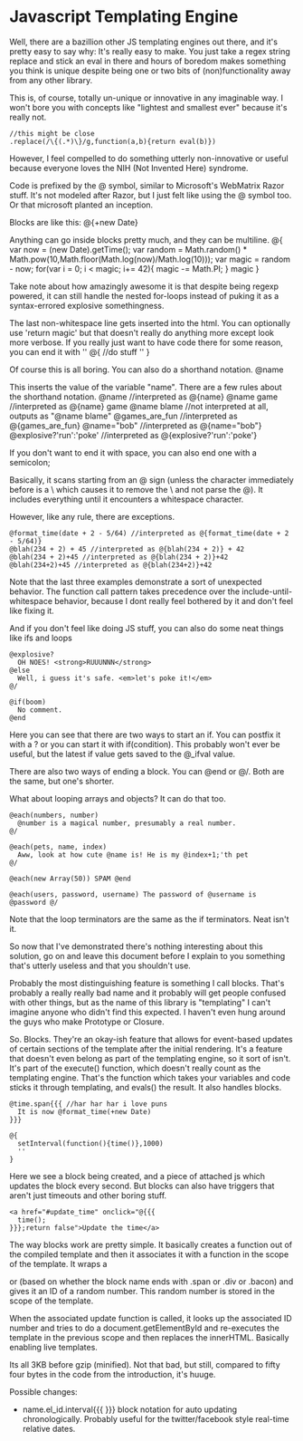Javascript Templating Engine
============================

Well, there are a bazillion other JS templating engines out there,
and it's pretty easy to say why: It's really easy to make. You just
take a regex string replace and stick an eval in there and hours of
boredom makes something you think is unique despite being one or two
bits of (non)functionality away from any other library.

This is, of course, totally un-unique or innovative in any imaginable
way. I won't bore you with concepts like "lightest and smallest ever"
because it's really not.

    //this might be close
    .replace(/\{(.*)\}/g,function(a,b){return eval(b)})
  
However, I feel compelled to do something utterly non-innovative or
useful because everyone loves the NIH (Not Invented Here) syndrome.


Code is prefixed by the @ symbol, similar to Microsoft's WebMatrix
Razor stuff. It's not modeled after Razor, but I just felt like using
the @ symbol too. Or that microsoft planted an inception.

Blocks are like this:
    @{+new Date}
    
Anything can go inside blocks pretty much, and they can be multiline.
    @{
      var now = (new Date).getTime();
      var random = Math.random() * Math.pow(10,Math.floor(Math.log(now)/Math.log(10)));
      var magic = random - now;
      for(var i = 0; i < magic; i+= 42){
        magic -= Math.PI;
      }
      magic
    }
    
Take note about how amazingly awesome it is that despite being regexp powered,
it can still handle the nested for-loops instead of puking it as a syntax-errored
explosive somethingness.

The last non-whitespace line gets inserted into the html. You can optionally
use 'return magic' but that doesn't really do anything more except look more
verbose. If you really just want to have code there for some reason, you can 
end it with ''
    @{
      //do stuff
      ''
    }
    
Of course this is all boring. You can also do a shorthand notation.
    @name
    
This inserts the value of the variable "name". There are a few rules about the
shorthand notation.
    @name //interpreted as @{name}
    @name game //interpreted as @{name} game
    \@name blame //not interpreted at all, outputs as "@name blame"
    @games_are_fun //interpreted as @{games_are_fun}
    @name="bob" //interpreted as @{name="bob"}
    @explosive?'run':'poke' //interpreted as @{explosive?'run':'poke'}
    
If you don't want to end it with space, you can also end one with a semicolon;

Basically, it scans starting from an @ sign (unless the character immediately
before is a \ which causes it to remove the \ and not parse the @). It includes
everything until it encounters a whitespace character.

However, like any rule, there are exceptions.

    @format_time(date + 2 - 5/64) //interpreted as @{format_time(date + 2 - 5/64)}
    @blah(234 + 2) + 45 //interpreted as @{blah(234 + 2)} + 42
    @blah(234 + 2)+45 //interpreted as @{blah(234 + 2)}+42
    @blah(234+2)+45 //interpreted as @{blah(234+2)}+42
    
Note that the last three examples demonstrate a sort of unexpected behavior. The function
call pattern takes precedence over the include-until-whitespace behavior, because I dont
really feel bothered by it and don't feel like fixing it.

And if you don't feel like doing JS stuff, you can also do some neat things like ifs and loops

    @explosive?
      OH NOES! <strong>RUUUNNN</strong>
    @else
      Well, i guess it's safe. <em>let's poke it!</em>
    @/
    
    @if(boom)
      No comment.
    @end
    
Here you can see that there are two ways to start an if. You can postfix it with a ? or you 
can start it with if(condition). This probably won't ever be useful, but the latest if value
gets saved to the @_ifval value.

There are also two ways of ending a block. You can @end or @/. Both are the same, but one's shorter.

What about looping arrays and objects? It can do that too.

    @each(numbers, number)
      @number is a magical number, presumably a real number.
    @/
    
    @each(pets, name, index)
      Aww, look at how cute @name is! He is my @index+1;'th pet
    @/

    @each(new Array(50)) SPAM @end

    @each(users, password, username) The password of @username is @password @/

Note that the loop terminators are the same as the if terminators. Neat isn't it.

So now that I've demonstrated there's nothing interesting about this solution, go on and 
leave this document before I explain to you something that's utterly useless and that you
shouldn't use.

Probably the most distinguishing feature is something I call blocks. That's probably a really
really bad name and it probably will get people confused with other things, but as the name of
this library is "templating" I can't imagine anyone who didn't find this expected. I haven't
even hung around the guys who make Prototype or Closure.

So. Blocks. They're an okay-ish feature that allows for event-based updates of certain sections
of the template after the initial rendering. It's a feature that doesn't even belong as part
of the templating engine, so it sort of isn't. It's part of the execute() function, which doesn't
really count as the templating engine. That's the function which takes your variables and code
sticks it through templating, and evals() the result. It also handles blocks.

    @time.span{{{ //har har har i love puns
      It is now @format_time(+new Date)
    }}}

    @{
      setInterval(function(){time()},1000)
      ''
    }

Here we see a block being created, and a piece of attached js which updates the block every second.
But blocks can also have triggers that aren't just timeouts and other boring stuff.

    <a href="#update_time" onclick="@{{{
      time();
    }}};return false">Update the time</a>

The way blocks work are pretty simple. It basically creates a function out of the compiled template
and then it associates it with a function in the scope of the template. It wraps a <div> or <span>
(based on whether the block name ends with .span or .div or .bacon) and gives it an ID of a random
number. This random number is stored in the scope of the template.

When the associated update function is called, it looks up the associated ID number and tries to do
a document.getElementById and re-executes the template in the previous scope and then replaces the
innerHTML. Basically enabling live templates.

Its all 3KB before gzip (minified). Not that bad, but still, compared to fifty four bytes in the
code from the introduction, it's huuge. 

Possible changes:

* name.el_id.interval{{{ }}} block notation for auto updating chronologically. Probably useful for the
twitter/facebook style real-time relative dates.
